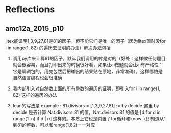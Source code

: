 # Reflections

## amc12a_2015_p10

litex能证明1,3,9,27,81是81的因子，但不能它们是唯一的因子（因为litex暂时没for i in range(1, 82) 的遍历去证明的办法）解决办法包括

1. 调用py库来计算81的因子，默认我们调用的库是对的（好处：这样做任何题目就会很容易，而且打印出来的时候很好看，如果让ai做题就会让ai有严格性：它是碉调包的，用完包然后把输出的结果贴在原地，非常准确），这样哪怕是自然语言编程也会很准确

2. 我内部引入对自然数上面的所有整数的遍历的证明，即引入for i in range(1, 82) 这样的遍历的办法

3. lean的写法是 example : 81.divisors = [1,3,9,27,81] := by decide 这里 by decide 是去计算 Nat.divisors 81 的值，Nat.divisors 81 的值是 [d for d in range(1..n) if d | n] 这样的。本质上它也是内置了for循环和know（即知道从1到81的整数，可以和range(1,82)一一对应
